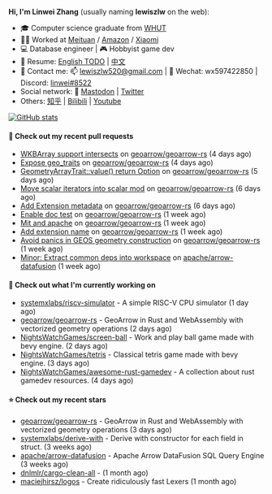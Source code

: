 **Hi, I'm Linwei Zhang** (usually naming **lewiszlw** on the web):
- 🎓 Computer science graduate from [WHUT](https://en.wikipedia.org/wiki/Wuhan_University_of_Technology)
- 👨‍💻 Worked at [Meituan](https://about.meituan.com/home) / [Amazon](https://www.amazon.com/) / [Xiaomi](https://www.mi.com/)
- 💻 Database engineer | 🎮 Hobbyist game dev
- 📄 Resume: [English TODO](https://github.com/lewiszlw/lewiszlw/blob/main/Resume_EN.md) | [中文](https://github.com/lewiszlw/lewiszlw/blob/main/Resume_CN.md)
- 📱 Contact me: 📫 [lewiszlw520@gmail.com](mailto:lewiszlw520@gmail.com) | 💬 Wechat: wx597422850 | Discord: [linwei#8522](http://discordapp.com/users/891664307035713576)
- Social network: 🦣 [Mastodon](https://mastodon.world/@lewiszlw) | [Twitter](https://twitter.com/lewiszlw)
- Others: [知乎](https://www.zhihu.com/people/tian-qian-zhu-wu-ya) | [Bilibili](https://space.bilibili.com/43876861) | [Youtube](https://www.youtube.com/channel/UCnvri1tqAjxsp9nGQ63zUNw)

[![GitHub stats](https://github-readme-stats.vercel.app/api?username=lewiszlw&count_private=true&show_icons=true&theme=solarized-dark&include_all_commits=true)](https://github.com/anuraghazra/github-readme-stats)

#### 🔨 Check out my recent pull requests

- [WKBArray support intersects](https://github.com/geoarrow/geoarrow-rs/pull/230) on [geoarrow/geoarrow-rs](https://github.com/geoarrow/geoarrow-rs) (4 days ago)
- [Expose geo_traits](https://github.com/geoarrow/geoarrow-rs/pull/228) on [geoarrow/geoarrow-rs](https://github.com/geoarrow/geoarrow-rs) (4 days ago)
- [GeometryArrayTrait::value() return Option](https://github.com/geoarrow/geoarrow-rs/pull/227) on [geoarrow/geoarrow-rs](https://github.com/geoarrow/geoarrow-rs) (5 days ago)
- [Move scalar iterators into scalar mod](https://github.com/geoarrow/geoarrow-rs/pull/225) on [geoarrow/geoarrow-rs](https://github.com/geoarrow/geoarrow-rs) (6 days ago)
- [Add Extension metadata](https://github.com/geoarrow/geoarrow-rs/pull/224) on [geoarrow/geoarrow-rs](https://github.com/geoarrow/geoarrow-rs) (6 days ago)
- [Enable doc test](https://github.com/geoarrow/geoarrow-rs/pull/222) on [geoarrow/geoarrow-rs](https://github.com/geoarrow/geoarrow-rs) (1 week ago)
- [Mit and apache](https://github.com/geoarrow/geoarrow-rs/pull/221) on [geoarrow/geoarrow-rs](https://github.com/geoarrow/geoarrow-rs) (1 week ago)
- [Add extension name](https://github.com/geoarrow/geoarrow-rs/pull/220) on [geoarrow/geoarrow-rs](https://github.com/geoarrow/geoarrow-rs) (1 week ago)
- [Avoid panics in GEOS geometry construction](https://github.com/geoarrow/geoarrow-rs/pull/217) on [geoarrow/geoarrow-rs](https://github.com/geoarrow/geoarrow-rs) (1 week ago)
- [Minor: Extract common deps into workspace](https://github.com/apache/arrow-datafusion/pull/7982) on [apache/arrow-datafusion](https://github.com/apache/arrow-datafusion) (1 week ago)

#### 👷 Check out what I'm currently working on

- [systemxlabs/riscv-simulator](https://github.com/systemxlabs/riscv-simulator) - A simple RISC-V CPU simulator (1 day ago)
- [geoarrow/geoarrow-rs](https://github.com/geoarrow/geoarrow-rs) - GeoArrow in Rust and WebAssembly with vectorized geometry operations (2 days ago)
- [NightsWatchGames/screen-ball](https://github.com/NightsWatchGames/screen-ball) - Work and play ball game made with bevy engine. (2 days ago)
- [NightsWatchGames/tetris](https://github.com/NightsWatchGames/tetris) - Classical tetris game made with bevy engine. (3 days ago)
- [NightsWatchGames/awesome-rust-gamedev](https://github.com/NightsWatchGames/awesome-rust-gamedev) - A collection about rust gamedev resources. (4 days ago)

#### ⭐ Check out my recent stars

- [geoarrow/geoarrow-rs](https://github.com/geoarrow/geoarrow-rs) - GeoArrow in Rust and WebAssembly with vectorized geometry operations (3 days ago)
- [systemxlabs/derive-with](https://github.com/systemxlabs/derive-with) - Derive with constructor for each field in struct. (3 weeks ago)
- [apache/arrow-datafusion](https://github.com/apache/arrow-datafusion) - Apache Arrow DataFusion SQL Query Engine (3 weeks ago)
- [dnlmlr/cargo-clean-all](https://github.com/dnlmlr/cargo-clean-all) -  (1 month ago)
- [maciejhirsz/logos](https://github.com/maciejhirsz/logos) - Create ridiculously fast Lexers (1 month ago)
